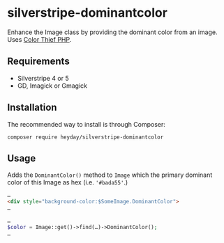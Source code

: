 # silverstripe-dominantcolor

Enhance the Image class by providing the dominant color from an image. Uses [Color Thief PHP](https://github.com/ksubileau/color-thief-php).

## Requirements

- Silverstripe 4 or 5
- GD, Imagick or Gmagick

## Installation

The recommended way to install is through Composer:

```
composer require heyday/silverstripe-dominantcolor
```

## Usage

Adds the `DominantColor()` method to `Image` which the primary dominant color of this Image as hex (i.e. `'#bada55'`.)

```html
…
<div style="background-color:$SomeImage.DominantColor">
…
```

```php
…
$color = Image::get()->find(…)->DominantColor();
…
```